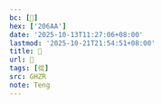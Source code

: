 ```yaml
---
bc: [𠚪]
hex: ['206AA']
date: '2025-10-13T11:27:06+08:00'
lastmod: '2025-10-21T21:54:51+08:00'
title: 󰕣
url: 󰕣
tags: [從]
src: GHZR
note: Teng
---
```

